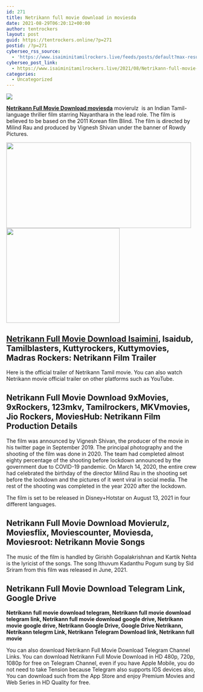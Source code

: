 ```yaml
---
id: 271
title: Netrikann full movie download in moviesda
date: 2021-08-29T06:20:12+00:00
author: tentrockers
layout: post
guid: https://tentrockers.online/?p=271
postid: /?p=271
cyberseo_rss_source:
  - 'https://www.isaiminitamilrockers.live/feeds/posts/default?max-results=150&start-index=1'
cyberseo_post_link:
  - https://www.isaiminitamilrockers.live/2021/08/Netrikann-full-movie-download-in-moviesda.html
categories:
  - Uncategorized
---
```

<div class="media_block">
  <img src="https://1.bp.blogspot.com/-5fa22eAnbww/YRUh_fXYLHI/AAAAAAAABHo/arZqHysXeKQKUEAyO9cKQ841JOPlgkvYACLcBGAsYHQ/s72-w489-h226-c/netrikann%2B%25281%2529.jpg" class="media_thumbnail" />
</div>

<meta content="Netrikann Full Movie Download moviesda movierulz&nbsp; is an Indian Tamil-language thriller film starring Nayanthara in the lead role. The film ..." name="twitter:description" />

  


<center>
</center>

**[Netrikann Full Movie Download moviesda](https://www.tamilrockerz.online/netrikann-full-movie-download-in-moviesda/)** movierulz&nbsp; is an Indian Tamil-language thriller film starring Nayanthara in the lead role. The film is believed to be based on the 2011 Korean film Blind. The film is directed by Milind Rau and produced by Vignesh Shivan under the banner of Rowdy Pictures.

<div class="separator">
  <a href="https://1.bp.blogspot.com/-5fa22eAnbww/YRUh_fXYLHI/AAAAAAAABHo/arZqHysXeKQKUEAyO9cKQ841JOPlgkvYACLcBGAsYHQ/s760/netrikann%2B%25281%2529.jpg"><img loading="lazy" border="0" data-original-height="443" data-original-width="760" height="226" src="https://1.bp.blogspot.com/-5fa22eAnbww/YRUh_fXYLHI/AAAAAAAABHo/arZqHysXeKQKUEAyO9cKQ841JOPlgkvYACLcBGAsYHQ/w489-h226/netrikann%2B%25281%2529.jpg" width="489" /></a>
</div>



<div class="separator">
  <a href="https://www.tamilrockerz.online/netrikann-full-movie-download-in-moviesda/"><img loading="lazy" border="0" data-original-height="250" data-original-width="300" height="250" src="https://1.bp.blogspot.com/-nfbzYVobUik/YMlpOerzdgI/AAAAAAAAA3Y/aAupsOUs_WMY6Lv7R1OtZhI6OqaRh-YAwCPcBGAYYCw/s0/e854879156f0849f3d27a89db88ed039.png" width="300" /></a>
</div>

## [Netrikann Full Movie Download Isaimini](https://techsambavangal.in/netrikann-tamil-movie-online-2021/), Isaidub, Tamilblasters, Kuttyrockers, Kuttymovies, Madras Rockers: Netrikann Film Trailer

Here is the official trailer of Netrikann Tamil movie. You can also watch Netrikann movie official trailer on other platforms such as YouTube.

## Netrikann Full Movie Download 9xMovies, 9xRockers, 123mkv, Tamilrockers, MKVmovies, Jio Rockers, MoviesHub: Netrikann Film Production Details

The film was announced by Vignesh Shivan, the producer of the movie in his twitter page in September 2019. The principal photography and the shooting of the film was done in 2020. The team had completed almost eighty percentage of the shooting before lockdown announced by the government due to COVID-19 pandemic. On March 14, 2020, the entire crew had celebrated the birthday of the director Milind Rau in the shooting set before the lockdown and the pictures of it went viral in social media. The rest of the shooting was completed in the year 2020 after the lockdown.

The film is set to be released in Disney+Hotstar on August 13, 2021 in four different languages.

## Netrikann Full Movie Download Movierulz, Moviesflix, Moviescounter, Moviesda, Moviesroot: Netrikann Movie Songs

The music of the film is handled by Girishh Gopalakrishnan and Kartik Nehta is the lyricist of the songs. The song Ithuvum Kadanthu Pogum sung by Sid Sriram from this film was released in June, 2021.

## Netrikann Full Movie Download Telegram Link, Google Drive

**Netrikann**&nbsp;**full movie download telegram, Netrikann full movie download telegram link, Netrikann full movie download google drive, Netrikann movie google drive, Netrikann Google Drive, Google Drive Netrikann, Netrikann telegrm Link, Netrikann Telegram Download link, Netrikann full movie**

You can also download Netrikann Full Movie Download Telegram Channel Links. You can download Netrikann Full Movie Download in HD 480p, 720p, 1080p for free on Telegram Channel, even if you have Apple Mobile, you do not need to take Tension because Telegram also supports IOS devices also, You can download such from the App Store and enjoy Premium Movies and Web Series in HD Quality for free.

<center>
</center>